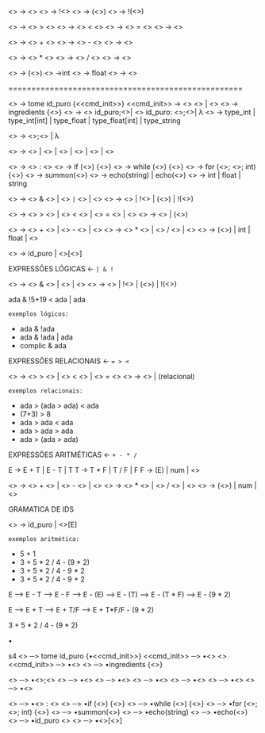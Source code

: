 

<<bool-op>>        -> <<relacional>>
<<bool-op>>        -> !<<relacional>>
<<bool-op>>        -> (<<logic>>)
<<bool-op>>        -> !(<<logic>>)



<<relacional>>     -> <<relacional>> > <<relacional-op>> 
<<relacional>>      -> <<relacional>> < <<relacional-op>> 
<<relacional>>      -> <<relacional>> = <<relacional-op>> 
<<relacional>>      -> <<relacional-op>> 


<<expr>>           -> <<expr>> + <<term>> 
<<expr>>           ->  <<expr>> - <<term>> 
<<expr>>           ->  <<term>> 


<<term>>           -> <<term>> * <<factor>> 
<<term>>           -> <<term>> / <<factor>> 
<<term>>           ->  <<factor>>

<<factor>>         -> (<<expr>>) 
<<factor>>         ->int 
<<factor>>         -> float 
<<factor>>         -> <<id>>

===================================================

<<program>>        -> tome id_puro {<<cmd_init>>}
<<cmd_init>>       -> <<ingredients-sq>> <<cmd-sq>> | <<cmd-sq>>
<<ingredients-sq>> -> ingredients {<<declare-sq>>}
<<declare-sq>>    -> <<type>> id_puro;<<declare-sq>>| <<type>> id_puro: <<value>>;<<declare-sq >>| λ
<<type>>           -> type_int | type_int[int] | type_float | type_float[int] | type_string

<<cmd-sq>>         -> <<operation>>;<<cmd-sq>> | λ


<<operation>>      -> <<assign-sq>> | <<if-sq>> | <<while-sq>> | <<for-sq>> | <<summon-sq>> | <<echo-sq>>

<<assign-sq>>      -> <<id>> : <<logic>>
<<if-sq>>          -> if (<<logic>>) {<<cmd-sq>>}
<<while-sq>>       -> while (<<logic>>) {<<cmd-sq>>}
<<for-sq>>         -> for (<<assign-sq>>; <<logic>>; int) {<<cmd-sq>>}
<<summon-sq>>      -> summon(<<id>>) 
<<echo-sq>>        -> echo(string) | echo(<<id>>)
<<value>>          -> int | float | string

<<logic>>          -> <<logic>> & <<bool-op>> | <<logic>> `|` <<bool-op>> | <<bool-op>> 
<<bool-op>>        -> <<relacional>> | !<<relacional>> | (<<logic>>) | !(<<logic>>)

<<relacional>>     -> <<relacional>> > <<relacional-op>> | <<relacional>> < <<relacional-op>> | <<relacional>> = <<relacional-op>> | <<relacional-op>> 
<<relacional-op>>  -> <<expr>> | (<<relacional>>) 

<<expr>>           -> <<expr>> + <<term>> | <<expr>> - <<term>> | <<term>> 
<<term>>           -> <<term>> * <<factor>> | <<term>> / <<factor>> | <<factor>>
<<factor>>         -> (<<expr>>) | int | float | <<id>>

<<id>>             -> id_puro | <<id>>[<<expr>>]




EXPRESSÔES LÓGICAS <- `| & !`

<<logic>> ->  <<logic>> & <<bool-op>> | <<logic>> | <<bool-op>> 
<<bool-op>> -> <<relacional>> | !<<relacional>> | (<<logic>>) | !(<<logic>>)


ada & !5+19 < ada | ada


`exemplos lógicos: `
* ada & !ada
* ada & !ada | ada
* complic & ada


EXPRESSÔES RELACIONAIS <- `= > <`

<<relacional>> ->  <<relacional>> > <<relacional-op>> | <<relacional>> < <<relacional-op>> | <<relacional>> = <<relacional-op>> 
<<relacional-op>> -> <<expr>> | (relacional) 

`exemplos relacionais: `
* ada > (ada > ada) < ada
* (7+3) > 8
* ada > ada < ada 
* ada > ada > ada 
* ada > (ada > ada)


EXPRESSÔES ARITMÉTICAS <- `+ - * /`


E -> E + T | E - T | T 
T -> T * F | T / F | F
F -> (E) | num | <<id>>

<<expr>> -> <<expr>> + <<term>> | <<expr>> - <<term>> | <<term>> 
<<term>> -> <<term>> * <<factor>> | <<term>> / <<factor>> | <<factor>>
<<factor>> -> (<<expr>>) | num | <<id>>



GRAMATICA DE IDS

<<id>> -> id_puro | <<id>>[E]



`exemplos aritmética: `
* 5 + 1
* 3 + 5 * 2 / 4 - (9 * 2)
* 3 + 5 * 2 / 4 - 9 * 2
* 3 + 5 * 2 / 4 - 9 + 2


E --> E - T --> E - F --> E - (E) --> E - (T) --> E - (T * F)  --> E - (9 * 2)

E --> E + T --> E + T/F --> E + T*F/F - (9 * 2)

3 + 5 * 2 / 4 - (9 * 2)


•



s4
<<program>>    ─> tome id_puro {•<<cmd_init>>}
<<cmd_init>>      ─> •<<ingredients-sq>> <<cmd-sq>>
<<cmd_init>>      ─> •<<cmd-sq>>
<<ingredients-sq>>  ─> •ingredients {<<declare-sq>>}

<<cmd-sq>>     ─> •<<operation>>;<<cmd-sq>> 
<<operation>>  ─> •<<assign-sq>>
<<operation>>  ─> •<<if-sq>>
<<operation>>  ─> •<<while-sq>>
<<operation>>  ─> •<<for-sq>>
<<operation>>  ─> •<<summon-sq>>
<<operation>>  ─> •<<echo-sq>>

<<assign-sq>>   ─> •<<id>> : <<logic>>
<<if-sq>>      ─> •if (<<logic>>) {<<cmd-sq>>}
<<while-sq>>   ─> •while (<<logic>>) {<<cmd-sq>>}
<<for-sq>>     ─> •for (<<assign-sq>>; <<logic>>; int) {<<cmd-sq>>}
<<summon-sq>> ─> •summon(<<id>>)
<<echo-sq>> ─> •echo(string)
<<echo-sq>> ─> •echo(<<id>>)
<<id>>        ─> •id_puro
<<relacional>> 
<<id>>        ─> •<<id>>[<<expr>>]
